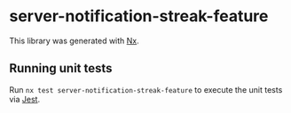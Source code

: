 # server-notification-streak-feature

This library was generated with [Nx](https://nx.dev).

## Running unit tests

Run `nx test server-notification-streak-feature` to execute the unit tests via [Jest](https://jestjs.io).
